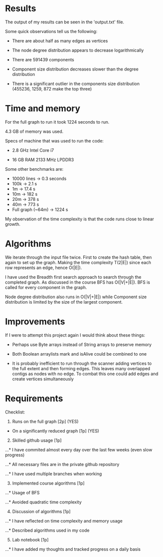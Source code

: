 # Results

The output of my results can be seen in the 'output.txt' file.

Some quick observations tell us the following:

- There are about half as many edges as vertices

- The node degree distribution appears to decrease logarithmically

- There are 591439 components

- Component size distribution decreases slower than the degree distribution

- There is a significant outlier in the components size distribution (455236, 1259, 872 make the top three)

# Time and memory

For the full graph to run it took 1224 seconds to run.

4.3 GB of memory was used.

Specs of machine that was used to run the code:

- 2.8 GHz Intel Core i7

- 16 GB RAM 2133 MHz LPDDR3

Some other benchmarks are:

- 10000 lines -> 0.3 seconds
- 100k -> 2.1 s
- 1m -> 17.4 s
- 10m -> 182 s
- 20m -> 378 s
- 40m -> 773 s
- Full graph (~64m) -> 1224 s

My observation of the time complexity is that the code runs close to linear growth.

# Algorithms

We iterate through the input file twice. First to create the hash table, then again to set up the graph. Making the time complexity T(2|E|) since each row represents an edge, hence O(|E|).

I have used the Breadth first search approach to search through the completed graph. As discussed in the course BFS has O(|V|+|E|). BFS is called for every component in the graph.

Node degree distribution also runs in O(|V|+|E|) while Component size distribution is limited by the size of the largest component.

# Improvements

If I were to attempt this project again I would think about these things:

- Perhaps use Byte arrays instead of String arrays to preserve memory

- Both Boolean arraylists mark and isAlive could be combined to one

- It is probably inefficient to run through the scanner adding vertices to the full extent and then forming edges. This leaves many overlapped contigs as nodes with no edge. To combat this one could add edges and create vertices simultaneously

# Requirements

Checklist:

1. Runs on the full graph [2p] (YES)

- On a significantly reduced graph [1p] (YES)

2. Skilled github usage [1p]

...* I have commited almost every day over the last few weeks (even slow progress)

...* All necessary files are in the private github repository

...* I have used multiple branches when working

3. Implemented course algorithms [1p]

...* Usage of BFS

...* Avoided quadratic time complexity

4. Discussion of algorithms [1p]

...* I have reflected on time complexity and memory usage

...* Described algorithms used in my code

5. Lab notebook [1p]

...* I have added my thoughts and tracked progress on a daily basis